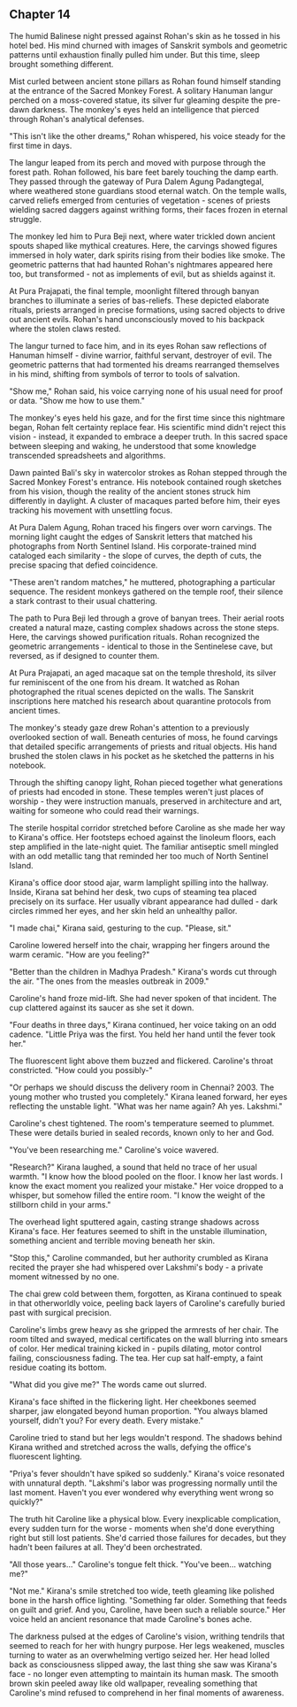 ## Chapter 14

The humid Balinese night pressed against Rohan's skin as he tossed in his hotel bed. His mind churned with images of Sanskrit symbols and geometric patterns until exhaustion finally pulled him under. But this time, sleep brought something different.

Mist curled between ancient stone pillars as Rohan found himself standing at the entrance of the Sacred Monkey Forest. A solitary Hanuman langur perched on a moss-covered statue, its silver fur gleaming despite the pre-dawn darkness. The monkey's eyes held an intelligence that pierced through Rohan's analytical defenses.

"This isn't like the other dreams," Rohan whispered, his voice steady for the first time in days.

The langur leaped from its perch and moved with purpose through the forest path. Rohan followed, his bare feet barely touching the damp earth. They passed through the gateway of Pura Dalem Agung Padangtegal, where weathered stone guardians stood eternal watch. On the temple walls, carved reliefs emerged from centuries of vegetation - scenes of priests wielding sacred daggers against writhing forms, their faces frozen in eternal struggle.

The monkey led him to Pura Beji next, where water trickled down ancient spouts shaped like mythical creatures. Here, the carvings showed figures immersed in holy water, dark spirits rising from their bodies like smoke. The geometric patterns that had haunted Rohan's nightmares appeared here too, but transformed - not as implements of evil, but as shields against it.

At Pura Prajapati, the final temple, moonlight filtered through banyan branches to illuminate a series of bas-reliefs. These depicted elaborate rituals, priests arranged in precise formations, using sacred objects to drive out ancient evils. Rohan's hand unconsciously moved to his backpack where the stolen claws rested.

The langur turned to face him, and in its eyes Rohan saw reflections of Hanuman himself - divine warrior, faithful servant, destroyer of evil. The geometric patterns that had tormented his dreams rearranged themselves in his mind, shifting from symbols of terror to tools of salvation.

"Show me," Rohan said, his voice carrying none of his usual need for proof or data. "Show me how to use them."

The monkey's eyes held his gaze, and for the first time since this nightmare began, Rohan felt certainty replace fear. His scientific mind didn't reject this vision - instead, it expanded to embrace a deeper truth. In this sacred space between sleeping and waking, he understood that some knowledge transcended spreadsheets and algorithms.

Dawn painted Bali's sky in watercolor strokes as Rohan stepped through the Sacred Monkey Forest's entrance. His notebook contained rough sketches from his vision, though the reality of the ancient stones struck him differently in daylight. A cluster of macaques parted before him, their eyes tracking his movement with unsettling focus.

At Pura Dalem Agung, Rohan traced his fingers over worn carvings. The morning light caught the edges of Sanskrit letters that matched his photographs from North Sentinel Island. His corporate-trained mind cataloged each similarity - the slope of curves, the depth of cuts, the precise spacing that defied coincidence.

"These aren't random matches," he muttered, photographing a particular sequence. The resident monkeys gathered on the temple roof, their silence a stark contrast to their usual chattering.

The path to Pura Beji led through a grove of banyan trees. Their aerial roots created a natural maze, casting complex shadows across the stone steps. Here, the carvings showed purification rituals. Rohan recognized the geometric arrangements - identical to those in the Sentinelese cave, but reversed, as if designed to counter them.

At Pura Prajapati, an aged macaque sat on the temple threshold, its silver fur reminiscent of the one from his dream. It watched as Rohan photographed the ritual scenes depicted on the walls. The Sanskrit inscriptions here matched his research about quarantine protocols from ancient times.

The monkey's steady gaze drew Rohan's attention to a previously overlooked section of wall. Beneath centuries of moss, he found carvings that detailed specific arrangements of priests and ritual objects. His hand brushed the stolen claws in his pocket as he sketched the patterns in his notebook.

Through the shifting canopy light, Rohan pieced together what generations of priests had encoded in stone. These temples weren't just places of worship - they were instruction manuals, preserved in architecture and art, waiting for someone who could read their warnings.

The sterile hospital corridor stretched before Caroline as she made her way to Kirana's office. Her footsteps echoed against the linoleum floors, each step amplified in the late-night quiet. The familiar antiseptic smell mingled with an odd metallic tang that reminded her too much of North Sentinel Island.

Kirana's office door stood ajar, warm lamplight spilling into the hallway. Inside, Kirana sat behind her desk, two cups of steaming tea placed precisely on its surface. Her usually vibrant appearance had dulled - dark circles rimmed her eyes, and her skin held an unhealthy pallor.

"I made chai," Kirana said, gesturing to the cup. "Please, sit."

Caroline lowered herself into the chair, wrapping her fingers around the warm ceramic. "How are you feeling?"

"Better than the children in Madhya Pradesh." Kirana's words cut through the air. "The ones from the measles outbreak in 2009."

Caroline's hand froze mid-lift. She had never spoken of that incident. The cup clattered against its saucer as she set it down.

"Four deaths in three days," Kirana continued, her voice taking on an odd cadence. "Little Priya was the first. You held her hand until the fever took her."

The fluorescent light above them buzzed and flickered. Caroline's throat constricted. "How could you possibly-"

"Or perhaps we should discuss the delivery room in Chennai? 2003. The young mother who trusted you completely." Kirana leaned forward, her eyes reflecting the unstable light. "What was her name again? Ah yes. Lakshmi."

Caroline's chest tightened. The room's temperature seemed to plummet. These were details buried in sealed records, known only to her and God.

"You've been researching me." Caroline's voice wavered.

"Research?" Kirana laughed, a sound that held no trace of her usual warmth. "I know how the blood pooled on the floor. I know her last words. I know the exact moment you realized your mistake." Her voice dropped to a whisper, but somehow filled the entire room. "I know the weight of the stillborn child in your arms."

The overhead light sputtered again, casting strange shadows across Kirana's face. Her features seemed to shift in the unstable illumination, something ancient and terrible moving beneath her skin.

"Stop this," Caroline commanded, but her authority crumbled as Kirana recited the prayer she had whispered over Lakshmi's body - a private moment witnessed by no one.

The chai grew cold between them, forgotten, as Kirana continued to speak in that otherworldly voice, peeling back layers of Caroline's carefully buried past with surgical precision.

Caroline's limbs grew heavy as she gripped the armrests of her chair. The room tilted and swayed, medical certificates on the wall blurring into smears of color. Her medical training kicked in - pupils dilating, motor control failing, consciousness fading. The tea. Her cup sat half-empty, a faint residue coating its bottom.

"What did you give me?" The words came out slurred.

Kirana's face shifted in the flickering light. Her cheekbones seemed sharper, jaw elongated beyond human proportion. "You always blamed yourself, didn't you? For every death. Every mistake."

Caroline tried to stand but her legs wouldn't respond. The shadows behind Kirana writhed and stretched across the walls, defying the office's fluorescent lighting.

"Priya's fever shouldn't have spiked so suddenly." Kirana's voice resonated with unnatural depth. "Lakshmi's labor was progressing normally until the last moment. Haven't you ever wondered why everything went wrong so quickly?"

The truth hit Caroline like a physical blow. Every inexplicable complication, every sudden turn for the worse - moments when she'd done everything right but still lost patients. She'd carried those failures for decades, but they hadn't been failures at all. They'd been orchestrated.

"All those years..." Caroline's tongue felt thick. "You've been... watching me?"

"Not me." Kirana's smile stretched too wide, teeth gleaming like polished bone in the harsh office lighting. "Something far older. Something that feeds on guilt and grief. And you, Caroline, have been such a reliable source." Her voice held an ancient resonance that made Caroline's bones ache.

The darkness pulsed at the edges of Caroline's vision, writhing tendrils that seemed to reach for her with hungry purpose. Her legs weakened, muscles turning to water as an overwhelming vertigo seized her. Her head lolled back as consciousness slipped away, the last thing she saw was Kirana's face - no longer even attempting to maintain its human mask. The smooth brown skin peeled away like old wallpaper, revealing something that Caroline's mind refused to comprehend in her final moments of awareness.

